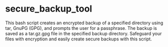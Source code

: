 # secure_backup_tool
This bash script creates an encrypted backup of a specified directory using tar, GnuPG (GPG), and prompts the user for a passphrase. The backup is saved as a tar.gz.gpg file in the specified backup directory. Safeguard your files with encryption and easily create secure backups with this script.
